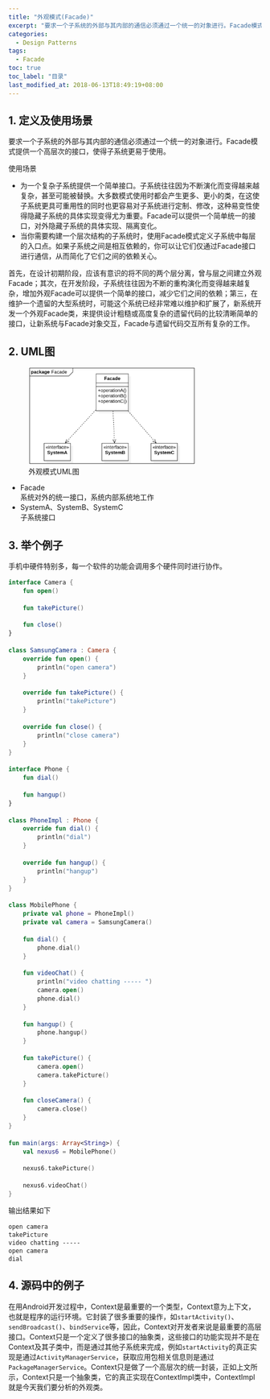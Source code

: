 ```yaml
---
title: "外观模式(Facade)"
excerpt: "要求一个子系统的外部与其内部的通信必须通过一个统一的对象进行。Facade模式提供一个高层次的接口，使得子系统更易于使用"
categories:
  - Design Patterns
tags:
  - Facade
toc: true
toc_label: "目录"
last_modified_at: 2018-06-13T18:49:19+08:00
---
```


## 1. 定义及使用场景

要求一个子系统的外部与其内部的通信必须通过一个统一的对象进行。Facade模式提供一个高层次的接口，使得子系统更易于使用。

使用场景  
- 为一个复杂子系统提供一个简单接口。子系统往往因为不断演化而变得越来越复杂，甚至可能被替换。大多数模式使用时都会产生更多、更小的类，在这使子系统更具可重用性的同时也更容易对子系统进行定制、修改，这种易变性使得隐藏子系统的具体实现变得尤为重要。Facade可以提供一个简单统一的接口，对外隐藏子系统的具体实现、隔离变化。
- 当你需要构建一个层次结构的子系统时，使用Facade模式定义子系统中每层的入口点。如果子系统之间是相互依赖的，你可以让它们仅通过Facade接口进行通信，从而简化了它们之间的依赖关心。

首先，在设计初期阶段，应该有意识的将不同的两个层分离，曾与层之间建立外观Facade；其次，在开发阶段，子系统往往因为不断的重构演化而变得越来越复杂，增加外观Facade可以提供一个简单的接口，减少它们之间的依赖；第三，在维护一个遗留的大型系统时，可能这个系统已经非常难以维护和扩展了，新系统开发一个外观Facade类，来提供设计粗糙或高度复杂的遗留代码的比较清晰简单的接口，让新系统与Facade对象交互，Facade与遗留代码交互所有复杂的工作。

## 2. UML图

<figure style="width: 66%" class="align-center">
  <img src="/assets/images/design-pattern/facade.png">
  <figcaption>外观模式UML图</figcaption>
</figure>

- Facade  
  系统对外的统一接口，系统内部系统地工作
- SystemA、SystemB、SystemC  
  子系统接口

## 3. 举个例子
手机中硬件特别多，每一个软件的功能会调用多个硬件同时进行协作。

```kotlin
interface Camera {
    fun open()

    fun takePicture()

    fun close()
}

class SamsungCamera : Camera {
    override fun open() {
        println("open camera")
    }

    override fun takePicture() {
        println("takePicture")
    }

    override fun close() {
        println("close camera")
    }
}

interface Phone {
    fun dial()

    fun hangup()
}

class PhoneImpl : Phone {
    override fun dial() {
        println("dial")
    }

    override fun hangup() {
        println("hangup")
    }
}

class MobilePhone {
    private val phone = PhoneImpl()
    private val camera = SamsungCamera()

    fun dial() {
        phone.dial()
    }

    fun videoChat() {
        println("video chatting ----- ")
        camera.open()
        phone.dial()
    }

    fun hangup() {
        phone.hangup()
    }

    fun takePicture() {
        camera.open()
        camera.takePicture()
    }

    fun closeCamera() {
        camera.close()
    }
}

fun main(args: Array<String>) {
    val nexus6 = MobilePhone()

    nexus6.takePicture()

    nexus6.videoChat()
}
```

输出结果如下
```text
open camera
takePicture
video chatting -----
open camera
dial
```

## 4. 源码中的例子

在用Android开发过程中，Context是最重要的一个类型，Context意为上下文，也就是程序的运行环境。它封装了很多重要的操作，如`startActivity()`、`sendBroadcast()`、`bindService`等，因此，Context对开发者来说是最重要的高层接口。Context只是一个定义了很多接口的抽象类，这些接口的功能实现并不是在Context及其子类中，而是通过其他子系统来完成，例如`startActivity`的真正实现是通过`ActivityManagerService`，获取应用包相关信息则是通过`PackageManagerService`。Context只是做了一个高层次的统一封装，正如上文所示，Context只是一个抽象类，它的真正实现在ContextImpl类中，ContextImpl就是今天我们要分析的外观类。